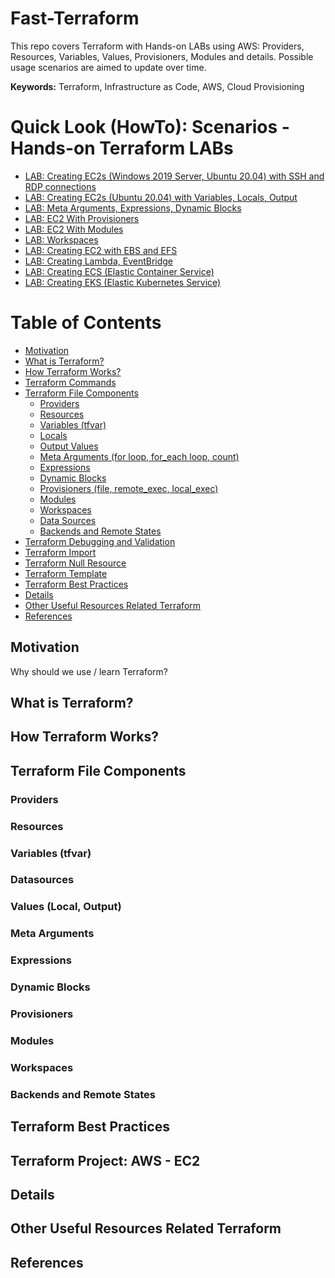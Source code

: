 # Fast-Terraform
This repo covers Terraform with Hands-on LABs using AWS: Providers, Resources, Variables, Values, Provisioners, Modules and details. Possible usage scenarios are aimed to update over time.

**Keywords:** Terraform, Infrastructure as Code, AWS, Cloud Provisioning

# Quick Look (HowTo): Scenarios - Hands-on Terraform LABs
- [LAB: Creating EC2s (Windows 2019 Server, Ubuntu 20.04) with SSH and RDP connections]()
- [LAB: Creating EC2s (Ubuntu 20.04) with Variables, Locals, Output]()
- [LAB: Meta Arguments, Expressions, Dynamic Blocks]()
- [LAB: EC2 With Provisioners]()
- [LAB: EC2 With Modules]()
- [LAB: Workspaces]()
- [LAB: Creating EC2 with EBS and EFS]()
- [LAB: Creating Lambda, EventBridge]()
- [LAB: Creating ECS (Elastic Container Service)]()
- [LAB: Creating EKS (Elastic Kubernetes Service)]()

# Table of Contents
- [Motivation](#motivation)
- [What is Terraform?](#what_is_terraform)
- [How Terraform Works?](#how_terrafom_works)
- [Terraform Commands](#terrafom_commands)
- [Terraform File Components](#terrafom_file_components)
  - [Providers](#providers)
  - [Resources](#resources)
  - [Variables (tfvar)](#variables)
  - [Locals](#locals)
  - [Output Values](#output_values)
  - [Meta Arguments (for loop, for_each loop, count)](#meta_arguments)
  - [Expressions](#expressions)
  - [Dynamic Blocks](#dynamic_blocks)
  - [Provisioners (file, remote_exec, local_exec)](#provisioners)
  - [Modules](#modules)
  - [Workspaces](#workspaces)
  - [Data Sources](#data_sources)
  - [Backends and Remote States](#backends_remote_states)
- [Terraform Debugging and Validation](#debugging_validation)
- [Terraform Import](#import)  
- [Terraform Null Resource](#null_resource)
- [Terraform Template](#template)
- [Terraform Best Practices](#best_practice)
- [Details](#details)
- [Other Useful Resources Related Terraform](#resource)
- [References](#references)

## Motivation <a name="motivation"></a>

Why should we use / learn Terraform?


## What is Terraform? <a name="what_is_terraform"></a>

## How Terraform Works? <a name="how_terrafom_works"></a>

## Terraform File Components <a name="terrafom_file_components"></a>

### Providers <a name="providers"></a>

### Resources <a name="resources"></a>

### Variables (tfvar) <a name="variables"></a>

### Datasources <a name="datasources"></a>

### Values (Local, Output) <a name="values"></a>

### Meta Arguments <a name="meta_arguments"></a>

### Expressions <a name="expressions"></a>

### Dynamic Blocks <a name="dynamic_blocks"></a>

### Provisioners <a name="provisioners"></a>

### Modules <a name="modules"></a>

### Workspaces <a name="workspaces"></a>

### Backends and Remote States <a name="backends_remote_states"></a>

## Terraform Best Practices <a name="best_practice"></a>

## Terraform Project: AWS - EC2 <a name="project1"></a>

## Details <a name="details"></a>

## Other Useful Resources Related Terraform <a name="resource"></a>

## References <a name="references"></a>
